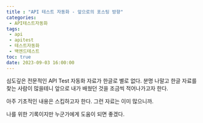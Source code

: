 ```yaml
---
title : "API 테스트 자동화 - 앞으로의 포스팅 방향"  
categories:
 - API테스트자동화
tags:
 - api
 - apitest
 - 테스트자동화
 - 백엔드테스트
toc: true
date: 2023-09-03 16:00:00
---
```

심도깊은 전문적인 API Test 자동화 자료가 한글로 별로 없다.
분명 나말고 한글 자료를 찾는 사람이 많을테니 앞으로 내가 배웠던 것을 조금씩 적어나가고자 한다.

아주 기초적인 내용은 스킵하고자 한다. 그런 자료는 이미 많으니까.

나를 위한 기록이지만
누군가에게 도움이 되면 좋겠다.
